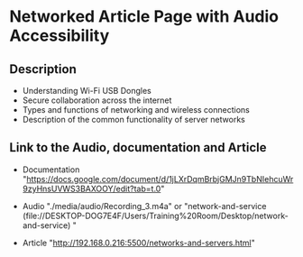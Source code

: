 # Networked Article Page with Audio Accessibility

## Description
   - Understanding Wi-Fi USB Dongles
   - Secure collaboration across the internet 
   - Types and functions of networking and wireless connections
   - Description of the common functionality of server networks

## Link to the Audio, documentation and Article
  - Documentation "https://docs.google.com/document/d/1jLXrDqmBrbjGMJn9TbNIehcuWr9zyHnsUVWS3BAXOOY/edit?tab=t.0"

  - Audio "./media/audio/Recording_3.m4a" or "network-and-service (file://DESKTOP-DOG7E4F/Users/Training%20Room/Desktop/network-and-service)
"

  - Article "http://192.168.0.216:5500/networks-and-servers.html"
